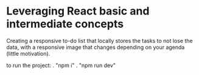 # Leveraging React basic and intermediate concepts

Creating a responsive to-do list that locally stores the tasks to not lose the data,
with a responsive image that changes depending on your agenda (little motivation).

to run the project:
    . "npm i"
    . "npm run dev"
